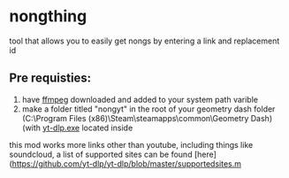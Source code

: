 # nongthing

tool that allows you to easily get nongs by entering a link and replacement id

## Pre requisties:

1. have [ffmpeg](https://www.gyan.dev/ffmpeg/builds/) downloaded and added to your system path varible
2. make a folder titled "nongyt" in the root of your geometry dash folder (C:\Program Files (x86)\Steam\steamapps\common\Geometry Dash) (with [yt-dlp.exe](https://github.com/yt-dlp/yt-dlp/releases/latest/download/yt-dlp.exe) located inside

this mod works more links other than youtube, including things like soundcloud, a list of supported sites can be found [here](https://github.com/yt-dlp/yt-dlp/blob/master/supportedsites.m
